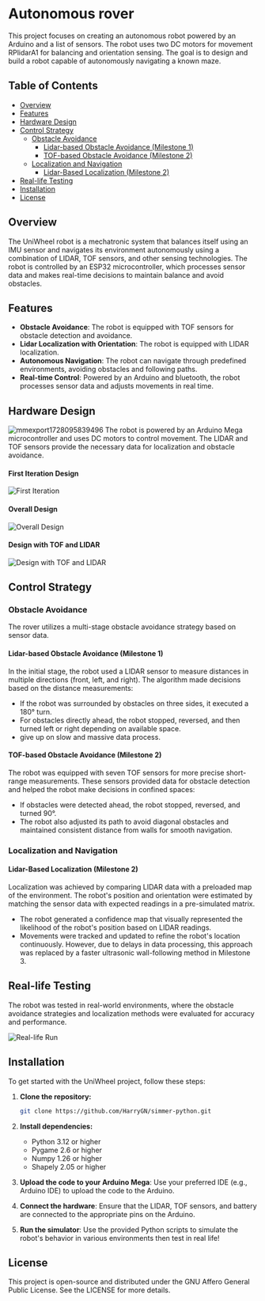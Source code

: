 # Autonomous rover

This project focuses on creating an autonomous robot powered by an Arduino and a list of sensors. The robot uses two DC motors for movement RPlidarA1 for balancing and orientation sensing. The goal is to design and build a robot capable of autonomously navigating a known maze.

## Table of Contents
- [Overview](#overview)
- [Features](#features)
- [Hardware Design](#hardware-design)
- [Control Strategy](#control-strategy)
  - [Obstacle Avoidance](#obstacle-avoidance)
    - [Lidar-based Obstacle Avoidance (Milestone 1)](#lidar-based-obstacle-avoidance-milestone-1)
    - [TOF-based Obstacle Avoidance (Milestone 2)](#tof-based-obstacle-avoidance-milestone-2)
  - [Localization and Navigation](#localization-and-navigation)
    - [Lidar-Based Localization (Milestone 2)](#lidar-based-localization-milestone-2)
- [Real-life Testing](#real-life-testing)
- [Installation](#installation)
- [License](#license)

## Overview
The UniWheel robot is a mechatronic system that balances itself using an IMU sensor and navigates its environment autonomously using a combination of LIDAR, TOF sensors, and other sensing technologies. The robot is controlled by an ESP32 microcontroller, which processes sensor data and makes real-time decisions to maintain balance and avoid obstacles.

## Features
- **Obstacle Avoidance**: The robot is equipped with TOF sensors for obstacle detection and avoidance.
- **Lidar Localization with Orientation**: The robot is equipped with LIDAR localization.
- **Autonomous Navigation**: The robot can navigate through predefined environments, avoiding obstacles and following paths.
- **Real-time Control**: Powered by an Arduino and bluetooth, the robot processes sensor data and adjusts movements in real time.

## Hardware Design
![mmexport1728095839496](https://github.com/user-attachments/assets/3533c752-4f3b-4894-8044-40482368458d)
The robot is powered by an Arduino Mega microcontroller and uses DC motors to control movement. The LIDAR and TOF sensors provide the necessary data for localization and obstacle avoidance.

#### First Iteration Design
![First Iteration](https://github.com/user-attachments/assets/0833e858-9b5e-44f8-abbe-aa0cd2b539af)

#### Overall Design
![Overall Design](https://github.com/user-attachments/assets/5011e34f-6a4d-4bc9-8ffd-2e0424a839de)

#### Design with TOF and LIDAR
![Design with TOF and LIDAR](https://github.com/user-attachments/assets/88bfff5b-a361-4fd6-9bf5-9c0bde1c5fe7)

## Control Strategy

### Obstacle Avoidance
The rover utilizes a multi-stage obstacle avoidance strategy based on sensor data.

#### Lidar-based Obstacle Avoidance (Milestone 1)
In the initial stage, the robot used a LIDAR sensor to measure distances in multiple directions (front, left, and right). The algorithm made decisions based on the distance measurements:
- If the robot was surrounded by obstacles on three sides, it executed a 180° turn.
- For obstacles directly ahead, the robot stopped, reversed, and then turned left or right depending on available space.
- give up on slow and massive data process.

#### TOF-based Obstacle Avoidance (Milestone 2)
The robot was equipped with seven TOF sensors for more precise short-range measurements. These sensors provided data for obstacle detection and helped the robot make decisions in confined spaces:
- If obstacles were detected ahead, the robot stopped, reversed, and turned 90°.
- The robot also adjusted its path to avoid diagonal obstacles and maintained consistent distance from walls for smooth navigation.

### Localization and Navigation

#### Lidar-Based Localization (Milestone 2)
Localization was achieved by comparing LIDAR data with a preloaded map of the environment. The robot's position and orientation were estimated by matching the sensor data with expected readings in a pre-simulated matrix.
- The robot generated a confidence map that visually represented the likelihood of the robot's position based on LIDAR readings.
- Movements were tracked and updated to refine the robot's location continuously.
However, due to delays in data processing, this approach was replaced by a faster ultrasonic wall-following method in Milestone 3.

## Real-life Testing
The robot was tested in real-world environments, where the obstacle avoidance strategies and localization methods were evaluated for accuracy and performance.

![Real-life Run](https://github.com/user-attachments/assets/4255ab42-5a16-46b3-ada2-d54c76698c04)

## Installation
To get started with the UniWheel project, follow these steps:

1. **Clone the repository:**

    ```bash
    git clone https://github.com/HarryGN/simmer-python.git
    ```

2. **Install dependencies:**
   - Python 3.12 or higher
   - Pygame 2.6 or higher
   - Numpy 1.26 or higher
   - Shapely 2.05 or higher

3. **Upload the code to your Arduino Mega**: Use your preferred IDE (e.g., Arduino IDE) to upload the code to the Arduino.

4. **Connect the hardware**: Ensure that the LIDAR, TOF sensors, and battery are connected to the appropriate pins on the Arduino.

5. **Run the simulator**: Use the provided Python scripts to simulate the robot's behavior in various environments then test in real life!

## License
This project is open-source and distributed under the GNU Affero General Public License. See the LICENSE for more details.
